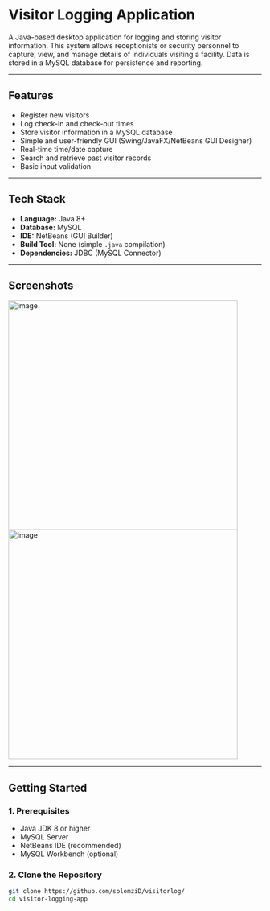 # Visitor Logging Application

A Java-based desktop application for logging and storing visitor information. This system allows receptionists or security personnel to capture, view, and manage details of individuals visiting a facility. Data is stored in a MySQL database for persistence and reporting.

---

## Features

- Register new visitors
- Log check-in and check-out times
- Store visitor information in a MySQL database
- Simple and user-friendly GUI (Swing/JavaFX/NetBeans GUI Designer)
- Real-time time/date capture
- Search and retrieve past visitor records
- Basic input validation

---

## Tech Stack

- **Language:** Java 8+
- **Database:** MySQL
- **IDE:** NetBeans (GUI Builder)
- **Build Tool:** None (simple `.java` compilation)
- **Dependencies:** JDBC (MySQL Connector)

---

## Screenshots

<img width="456" alt="image" src="https://github.com/user-attachments/assets/d27c49bb-bc13-4e23-91a5-183b9d424c40" />
<img width="456" alt="image" src="https://github.com/user-attachments/assets/fde0c3f0-c4e0-426c-a0f1-aa8dd7027d0c" />




---

## Getting Started

### 1. Prerequisites

- Java JDK 8 or higher
- MySQL Server
- NetBeans IDE (recommended)
- MySQL Workbench (optional)

### 2. Clone the Repository

```bash
git clone https://github.com/solomziD/visitorlog/
cd visitor-logging-app

